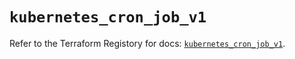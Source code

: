 # `kubernetes_cron_job_v1`

Refer to the Terraform Registory for docs: [`kubernetes_cron_job_v1`](https://registry.terraform.io/providers/hashicorp/kubernetes/2.19.0/docs/resources/cron_job_v1).
